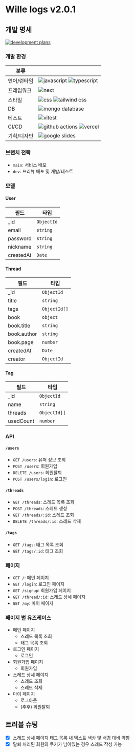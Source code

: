 # Wille logs v2.0.1

## 개발 명세

<a  href="https://docs.google.com/presentation/d/1PcN8LeZvUc7AFdF8_p4HjTP1PfoJVcXAMg9kTAUOaOQ/edit#slide=id.p" target="_blank">

![development plans](https://img.shields.io/badge/기획%20슬라이드-FBBC04?style=flat-square&logo=googleslides&logoColor=000000)

</a>

### 개발 환경

| 분류        |                                                                                                                                                                                                                                   |
| ----------- | --------------------------------------------------------------------------------------------------------------------------------------------------------------------------------------------------------------------------------- |
| 언어/런타임 | ![javascript](https://img.shields.io/badge/JavaScript-F7DF1E?style=flat-square&logo=JavaScript&logoColor=000000) ![typescript](https://img.shields.io/badge/TypeScript-3178C6?style=flat-square&logo=TypeScript&logoColor=FFFFFF) |
| 프레임워크  | ![next](https://img.shields.io/badge/Next-000000?style=flat-square&logo=Next.js&logoColor=FFFFFF)                                                                                                                                 |
| 스타일      | ![css](https://img.shields.io/badge/CSS-1572B6?style=flat-square&logo=CSS3&logoColor=FFFFFF) ![tailwind css](https://img.shields.io/badge/Tailwind%20CSS-06B6D4?style=flat-square&logo=TailwindCSS&logoColor=FFFFFF)              |
| DB          | ![mongo database](https://img.shields.io/badge/MongoDB-47A248?style=flat-square&logo=MongoDB&logoColor=FFFFFF)                                                                                                                    |
| 테스트      | ![vitest](https://img.shields.io/badge/Vitest-6E9F18?style=flat-square&logo=Vitest&logoColor=FFFFFF)                                                                                                                              |
| CI/CD       | ![github actions](https://img.shields.io/badge/Actions-2088FF?style=flat-square&logo=githubactions&logoColor=FFFFFF) ![vercel](https://img.shields.io/badge/Vercel-000000?style=flat-square&logo=Vercel&logoColor=FFFFFF)         |
| 기획/디자인 | ![google slides](https://img.shields.io/badge/Google%20Slides-FBBC04?style=flat-square&logo=googleslides&logoColor=000000)                                                                                                        |

### 브랜치 전략

- `main`: 서비스 배포
- `dev`: 프리뷰 배포 및 개발/테스트

### 모델

#### User

| 필드      | 타입       |
| --------- | ---------- |
| \_id      | `ObjectId` |
| email     | `string`   |
| password  | `string`   |
| nickname  | `string`   |
| createdAt | `Date`     |

#### Thread

| 필드        | 타입         |
| ----------- | ------------ |
| \_id        | `ObjectId`   |
| title       | `string`     |
| tags        | `ObjectId[]` |
| book        | `object`     |
| book.title  | `string`     |
| book.author | `string`     |
| book.page   | `number`     |
| createdAt   | `Date`       |
| creator     | `ObjectId`   |

#### Tag

| 필드      | 타입         |
| --------- | ------------ |
| \_id      | `ObjectId`   |
| name      | `string`     |
| threads   | `ObjectId[]` |
| usedCount | `number`     |

### API

#### `/users`

- `GET /users`: 유저 정보 조회
- `POST /users`: 회원가입
- `DELETE /users`: 회원탈퇴
- `POST /users/login`: 로그인

#### `/threads`

- `GET /threads`: 스레드 목록 조회
- `POST /threads`: 스레드 생성
- `GET /threads/:id`: 스레드 조회
- `DELETE /threads/:id`: 스레드 삭제

#### `/tags`

- `GET /tags`: 태그 목록 조회
- `GET /tags/:id`: 태그 조회

### 페이지

- `GET /`: 메인 페이지
- `GET /login`: 로그인 페이지
- `GET /signup`: 회원가입 페이지
- `GET /thread/:id`: 스레드 상세 페이지
- `GET /my`: 마이 페이지

### 페이지 별 유즈케이스

- 메인 페이지
  - 스레드 목록 조회
  - 태그 목록 조회
- 로그인 페이지
  - 로그인
- 회원가입 페이지
  - 회원가입
- 스레드 상세 페이지
  - 스레드 조회
  - 스레드 삭제
- 마이 페이지
  - 로그아웃
  - (추후) 회원탈퇴

## 트러블 슈팅

- [x] 스레드 상세 페이지 태그 목록 내 텍스트 색상 및 배경 대비 약함
- [x] 탈퇴 처리된 회원의 쿠키가 남아있는 경우 스레드 작성 가능
